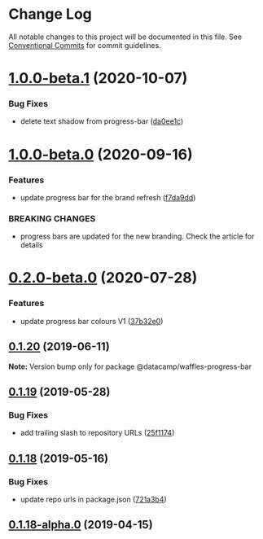 # Change Log

All notable changes to this project will be documented in this file.
See [Conventional Commits](https://conventionalcommits.org) for commit guidelines.

# [1.0.0-beta.1](https://github.com/datacamp/design-system/compare/@datacamp/waffles-progress-bar@1.0.0-beta.0...@datacamp/waffles-progress-bar@1.0.0-beta.1) (2020-10-07)


### Bug Fixes

* delete text shadow from progress-bar ([da0ee1c](https://github.com/datacamp/design-system/commit/da0ee1c))





# [1.0.0-beta.0](https://github.com/datacamp/design-system/compare/@datacamp/waffles-progress-bar@0.2.0-beta.0...@datacamp/waffles-progress-bar@1.0.0-beta.0) (2020-09-16)


### Features

* update progress bar for the brand refresh ([f7da9dd](https://github.com/datacamp/design-system/commit/f7da9dd))


### BREAKING CHANGES

* progress bars are updated for the new branding. Check 
the article for details





# [0.2.0-beta.0](https://github.com/datacamp/design-system/compare/@datacamp/waffles-progress-bar@0.1.20...@datacamp/waffles-progress-bar@0.2.0-beta.0) (2020-07-28)


### Features

* update progress bar colours V1 ([37b32e0](https://github.com/datacamp/design-system/commit/37b32e0))





## [0.1.20](https://github.com/datacamp/design-system/compare/@datacamp/waffles-progress-bar@0.1.19...@datacamp/waffles-progress-bar@0.1.20) (2019-06-11)

**Note:** Version bump only for package @datacamp/waffles-progress-bar





## [0.1.19](https://github.com/datacamp-engineering/design-system/tree/master/packages/stylesheets/progress-bar/compare/@datacamp/waffles-progress-bar@0.1.18...@datacamp/waffles-progress-bar@0.1.19) (2019-05-28)


### Bug Fixes

* add trailing slash to repository URLs ([25f1174](https://github.com/datacamp-engineering/design-system/tree/master/packages/stylesheets/progress-bar/commit/25f1174))





## [0.1.18](https://github.com/datacamp-engineering/design-system/tree/master/packages/stylesheets/progress-bar/compare/@datacamp/waffles-progress-bar@0.1.18-alpha.0...@datacamp/waffles-progress-bar@0.1.18) (2019-05-16)


### Bug Fixes

* update repo urls in package.json ([721a3b4](https://github.com/datacamp-engineering/design-system/tree/master/packages/stylesheets/progress-bar/commit/721a3b4))





## [0.1.18-alpha.0](https://github.com/datacamp/design-system/compare/@datacamp/waffles-progress-bar@0.1.18-alpha.0...@datacamp/waffles-progress-bar@0.1.18-alpha.0) (2019-04-15)
